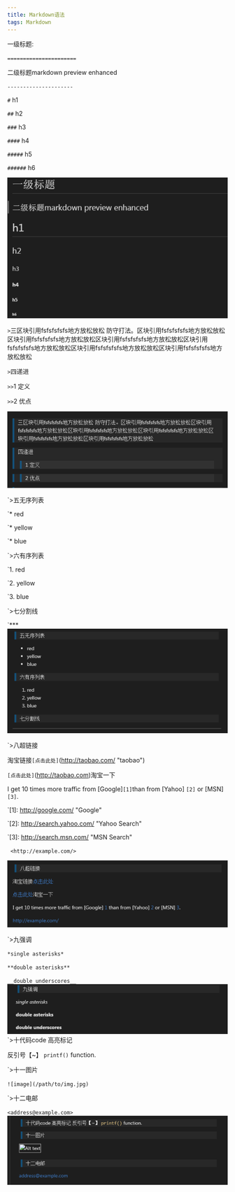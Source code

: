 ```yaml
---
title: Markdown语法
tags: Markdown
---
```



一级标题:

`======================`

二级标题markdown preview enhanced

`---------------------`


`#` h1 

`##` h2

`###` h3

`####` h4

`#####` h5

`######` h6

![image](https://raw.githubusercontent.com/Jaki0615/PIC/master/1.png)



`>`三区块引用fsfsfsfsfs地方放松放松 防守打法。区块引用fsfsfsfsfs地方放松放松区块引用fsfsfsfsfs地方放松放松区块引用fsfsfsfsfs地方放松放松区块引用fsfsfsfsfs地方放松放松区块引用fsfsfsfsfs地方放松放松区块引用fsfsfsfsfs地方放松放松


`>`四递进

`>>`1 定义

`>>`2 优点

![image](https://raw.githubusercontent.com/Jaki0615/PIC/master/2.png)



`>五无序列表

`* red

`* yellow

`* blue

`>六有序列表

`1. red

`2. yellow

`3. blue

`>七分割线

`***
![image](https://raw.githubusercontent.com/Jaki0615/PIC/master/3.png)

`>八超链接

淘宝链接`[点击此处]`(http://taobao.com/ "taobao")

`[点击此处]`(http://taobao.com)淘宝一下

I get 10 times more traffic from [Google]` [1] `than from
[Yahoo] `[2]` or [MSN] `[3]`.

  `[1]: http://google.com/        "Google"

  `[2]: http://search.yahoo.com/  "Yahoo Search"

  `[3]: http://search.msn.com/    "MSN Search"

 ` <http://example.com/>`

![image](https://raw.githubusercontent.com/Jaki0615/PIC/master/4.png)

`>九强调

`*single asterisks*`

`**double asterisks**`

`__double underscores__`
![image](https://raw.githubusercontent.com/Jaki0615/PIC/master/5.png)
`>十代码code 高亮标记

反引号【~】 `printf()` function.

`>十一图片

`![image](/path/to/img.jpg)`


`>十二电邮

`<address@example.com>`
![image](https://raw.githubusercontent.com/Jaki0615/PIC/master/6.png)
